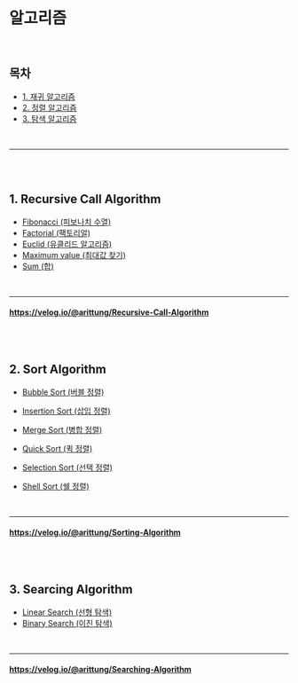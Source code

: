 # 알고리즘

<Br>

## 목차
- [1. 재귀 알고리즘](#Recursive-Call-Algorithm)
- [2. 정렬 알고리즘](#sort-algorithm)
- [3. 탐색 알고리즘](#searching-algorithm)

<Br>

---
  
<br><br>
  
## 1. Recursive Call Algorithm
- [Fibonacci (피보나치 수열)](./Recursive%20Call%20Algorithm/fibonacci.cpp)
- [Factorial (팩토리얼)](./Recursive%20Call%20Algorithm/factorial.cpp)
- [Euclid (유클리드 알고리즘)](./Recursive%20Call%20Algorithm/euclid.cpp)
- [Maximum value (최대값 찾기)](./Recursive%20Call%20Algorithm/find_max.cpp)
- [Sum (합)](./Recursive%20Call%20Algorithm/sum.cpp)
  
<br>

  ---
  
#### https://velog.io/@arittung/Recursive-Call-Algorithm
<br><br>
  
## 2. Sort Algorithm  
- [Bubble Sort (버블 정렬)](./Sort%20Algorithm/Bubble_Sort.cpp)  
- [Insertion Sort (삽입 정렬)](./Sort%20Algorithm/Insertion_Sort.cpp)
- [Merge Sort (병합 정렬)](./Sort%20Algorithm/Merge_Sort.cpp)
- [Quick Sort (퀵 정렬)](./Sort%20Algorithm/Quick_Sort.cpp)
- [Selection Sort (선택 정렬)](./Sort%20Algorithm/Selection_Sort.cpp)
- [Shell Sort (쉘 정렬)](./Sort%20Algorithm/Shell_Sort.cpp)
  
  <br>
 ---
  
#### https://velog.io/@arittung/Sorting-Algorithm 
  
<br><br>
  
  
## 3. Searcing Algorithm  
- [Linear Search (선형 탐색)](./Searching%20Algorithm/Linear_Search.cpp)  
- [Binary Search (이진 탐색)](./Searching%20Algorithm/Binary_Search.cpp)  
  
<br>

  ---
  
#### https://velog.io/@arittung/Searching-Algorithm
 
  
  
  <br> <br> <br>
  

